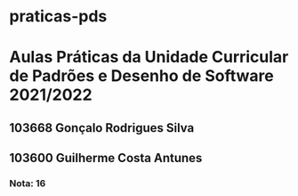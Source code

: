 # praticas-pds
<h1>Aulas Práticas da Unidade Curricular de Padrões e Desenho de Software 2021/2022</h1>
<h2>103668 Gonçalo Rodrigues Silva</h2>
<h2>103600 Guilherme Costa Antunes</h2>
<h3>Nota: 16</h3>
